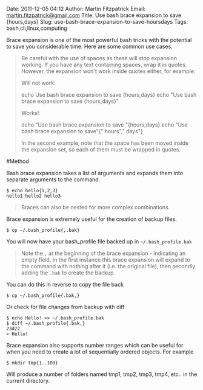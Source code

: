 Date: 2011-12-05 04:12
Author: Martin Fitzpatrick
Email: martin.fitzpatrick@gmail.com
Title: Use bash brace expansion to save {hours,days}
Slug: use-bash-brace-expansion-to-save-hoursdays
Tags: bash,cli,linux,computing

Brace expansion is one of the most powerful bash tricks with the potential to save you considerable time. Here are some common use cases.




>Be careful with the use of spaces as these will stop expansion working. If you have any text containing spaces, wrap it in quotes. However, the expansion won't work inside quotes either, for example:
>
>Will not work:
>
>	echo Use bash brace expansion to save {hours,days}
>	echo "Use bash brace expansion to save {hours,days}"
>
>Works!:
>
>	echo "Use bash brace expansion to save "{hours,days}
>	echo "Use bash brace expansion to save"{" hours"," days"}
>
>In the second example, note that the space has been moved inside the expansion set, so each of them must be wrapped in quotes.




#Method

Bash brace expansion takes a list of arguments and expands them into separate arguments to the command. 

	$ echo hello{1,2,3}
	hello1 hello2 hello3


>Braces can also be nested for more complex combinations.


Brace expansion is extremely useful for the creation of backup files.

	$ cp ~/.bash_profile{,.bak}

You will now have your bash_profile file backed up in `~/.bash_profile.bak`




>Note the `,` at the beginning of the brace expansion - indicating an empty field. In the first instance this brace expansion will expand to the command with nothing after it (i.e. the original file), then secondly adding the `.bak` to create the backup.


You can do this in reverse to copy the file back

	$ cp ~/.bash_profile{.bak,}

Or check for file changes from backup with diff

	$ echo Hello! >> ~/.bash_profile.bak
	$ diff ~/.bash_profile{.bak,}
	23d22
	< Hello!




Brace expansion also supports number ranges which can be useful for when you need to create a lot of sequentially ordered objects. For example

	$ mkdir tmp{1..100}

Will produce a number of folders named tmp1, tmp2, tmp3, tmp4, etc.. in the current directory.







